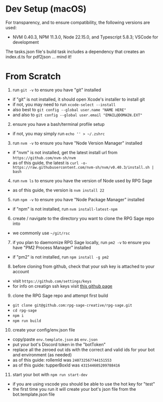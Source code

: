 # Dev Setup (macOS)

For transparency, and to ensure compatibility, the following versions are used:
- NVM 0.40.3, NPM 11.3.0, Node 22.15.0, and Typescript 5.8.3; VSCode for development

The tasks.json file's build task includes a dependency that creates an index.d.ts for pdf2json ... mind it!

# From Scratch

1. run `git -v` to ensure you have "git" installed
  - if "git" is not installed, it should open Xcode's installer to install git
  - if not, you may need to run `xcode-select --install`
  - also best to `git config --global user.name "NAME HERE"`
  - and also to `git config --global user.email "EMAIL@DOMAIN.EXT"`

2. ensure you have a bash/terminal profile setup
  - if not, you may simply run `echo '' > ~/.zshrc`

3. run `nvm -v` to ensure you have "Node Version Manager" installed
  - if "nvm" is not installed, get the latest install url from `https://github.com/nvm-sh/nvm`
  - as of this guide, the latest is `curl -o- https://raw.githubusercontent.com/nvm-sh/nvm/v0.40.3/install.sh | bash`

4. run `nvm ls` to ensure you have the version of Node used by RPG Sage
  - as of this guide, the version is `nvm install 22`

5. run `npm -v` to ensure you have "Node Package Manager" installed
  - if "npm" is not installed, run `nvm install-latest-npm`

6. create / navigate to the directory you want to clone the RPG Sage repo into
  - we commonly use `~/git/rsc`

7. if you plan to daemomize RPG Sage locally, run `pm2 -v` to ensure you have "PM2 Process Manager" installed
  - if "pm2" is not installed, run `npm install -g pm2`

8. before cloning from github, check that your ssh key is attached to your account
  - visit `https://github.com/settings/keys`
  - for info on creatign ssh keys visit [this github page](`https://docs.github.com/en/authentication/connecting-to-github-with-ssh/generating-a-new-ssh-key-and-adding-it-to-the-ssh-agent`)

9. clone the RPG Sage repo and attempt first build
  - `git clone git@github.com:rpg-sage-creative/rpg-sage.git`
  - `cd rpg-sage`
  - `npm i`
  - `npm run build`

10. create your config/env.json file
  - copy/paste `env.template.json` as `env.json`
  - put your bot's Discord token in the "botToken"
  - replace all the zeroed out ids with the correct and valid ids for your bot and environment (as needed)
  - as of this guide: rollemId was `240732567744151553`
  - as of this guide: tupperBoxId was `431544605209788416`

11. start your bot with `npm run start-dev`
  - if you are using vscode you should be able to use the hot key for "test"
  - the first time you run it will create your bot's json file from the bot.template.json file
